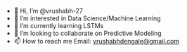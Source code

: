 - 👋 Hi, I’m @vrushabh-27
- 👀 I’m interested in Data Science/Machine Learning
- 🌱 I’m currently learning LSTMs
- 💞️ I’m looking to collaborate on Predictive Modeling
- 📫 How to reach me Email: vrushabhdengale@gmail.com

<!---
vrushabh-27/vrushabh-27 is a ✨ special ✨ repository because its `README.md` (this file) appears on your GitHub profile.
You can click the Preview link to take a look at your changes.
--->

